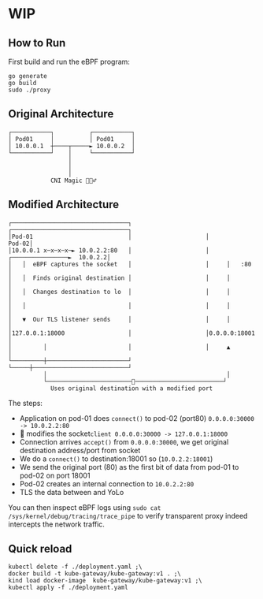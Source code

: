 # WIP

## How to Run

First build and run the eBPF program:
```
go generate
go build
sudo ./proxy
```

## Original Architecture
```
┌───────────┐          ┌───────────┐
│ Pod01     │          │ Pod01     │
│ 10.0.0.1  ┼────┬─────► 10.0.0.2  │
└───────────┘    │     └───────────┘
                 │                  
                 │                  
                 │                  
            CNI Magic 🧙🏻‍♂️
```

## Modified Architecture

```
┌─────────────────────────────────┐                     ┌─────────────────────────────────┐
│Pod-01                           │                     │                           Pod-02│
│10.0.0.1 x─x─x─x─► 10.0.2.2:80   │                     │     ┌────────────────►  10.0.2.2│
│   │  eBPF captures the socket   │                     │     │   :80                     │
│   │  Finds original destination │                     │     │                           │
│   │  Changes destination to lo  │                     │     │                           │
│   │                             │                     │     │                           │
│   ▼  Our TLS listener sends     │                     │     │                           │
│127.0.0.1:18000                  │                     │0.0.0.0:18001                    │
│         │                       │                     │     ▲                           │
└─────────┼───────────────────────┘                     └─────┼───────────────────────────┘
          │                                                   │                            
          └────────────────────────🔐─────────────────────────┘                            
            Uses original destination with a modified port                                 
```

The steps:

- Application on pod-01 does `connect()` to pod-02 (port80) `0.0.0.0:30000 -> 10.0.2.2:80`
- 🐝 modifies the socket`client 0.0.0.0:30000 -> 127.0.0.1:18000`
- Connection arrives `accept()` from `0.0.0.0:30000`, we get original destination address/port from socket
- We do a `connect()` to destination:18001 so (`10.0.2.2:18001`)
- We send the original port (80) as the first bit of data from pod-01 to pod-02 on port 18001
- Pod-02 creates an internal connection to `10.0.2.2:80`
- TLS the data between and YoLo

You can then inspect eBPF logs using `sudo cat /sys/kernel/debug/tracing/trace_pipe` to verify transparent proxy indeed intercepts the network traffic.

## Quick reload
```
kubectl delete -f ./deployment.yaml ;\
docker build -t kube-gateway/kube-gateway:v1 . ;\
kind load docker-image  kube-gateway/kube-gateway:v1 ;\
kubectl apply -f ./deployment.yaml
```

### 